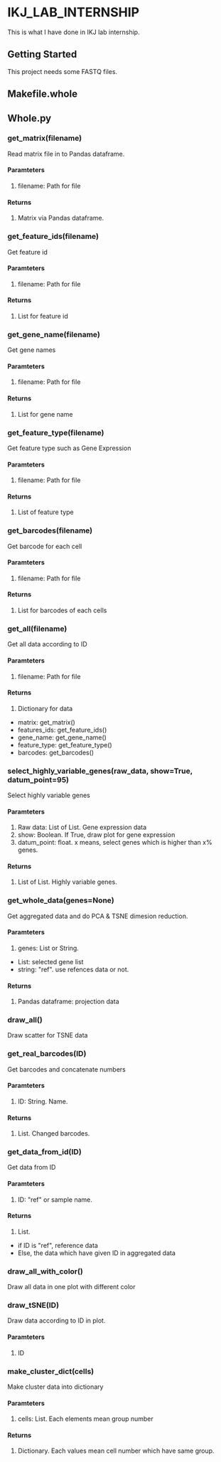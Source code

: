 # IKJ_LAB_INTERNSHIP

This is what I have done in IKJ lab internship.

## Getting Started

This project needs some FASTQ files.

## Makefile.whole

## Whole.py

### get_matrix(filename)
Read matrix file in to Pandas dataframe.
#### Paramteters
1. filename: Path for file
#### Returns
1. Matrix via Pandas dataframe.

### get_feature_ids(filename)
Get feature id
#### Paramteters
1. filename: Path for file
#### Returns
1. List for feature id

### get_gene_name(filename)
Get gene names
#### Paramteters
1. filename: Path for file
#### Returns
1. List for gene name

### get_feature_type(filename)
Get feature type such as Gene Expression
#### Paramteters
1. filename: Path for file
#### Returns
1. List of feature type

### get_barcodes(filename)
Get barcode for each cell
#### Paramteters
1. filename: Path for file
#### Returns
1. List for barcodes of each cells

### get_all(filename)
Get all data according to ID
#### Paramteters
1. filename: Path for file
#### Returns
1. Dictionary for data
- matrix: get_matrix()
- features_ids: get_feature_ids()
- gene_name: get_gene_name()
- feature_type: get_feature_type()
- barcodes: get_barcodes()

### select_highly_variable_genes(raw_data, show=True, datum_point=95)
Select highly variable genes
#### Paramteters
1. Raw data: List of List. Gene expression data
2. show: Boolean. If True, draw plot for gene expression
3. datum_point: float. x means, select genes which is higher than x% genes.
#### Returns
1. List of List. Highly variable genes.

### get_whole_data(genes=None)
Get aggregated data and do PCA & TSNE dimesion reduction.
#### Paramteters
1. genes: List or String.
- List: selected gene list
- string: "ref". use refences data or not.
#### Returns
1. Pandas dataframe: projection data

### draw_all()
Draw scatter for TSNE data

### get_real_barcodes(ID)
Get barcodes and concatenate numbers
#### Paramteters
1. ID: String. Name.
#### Returns
1. List. Changed barcodes.

### get_data_from_id(ID)
Get data from ID
#### Paramteters
1. ID: "ref" or sample name.
#### Returns
1. List.
- if ID is "ref", reference data
- Else, the data which have given ID in aggregated data

### draw_all_with_color()
Draw all data in one plot with different color

### draw_tSNE(ID)
Draw data according to ID in plot.
#### Paramteters
1. ID

### make_cluster_dict(cells)
Make cluster data into dictionary
#### Paramteters
1. cells: List. Each elements mean group number
#### Returns
1. Dictionary. Each values mean cell number which have same group.
